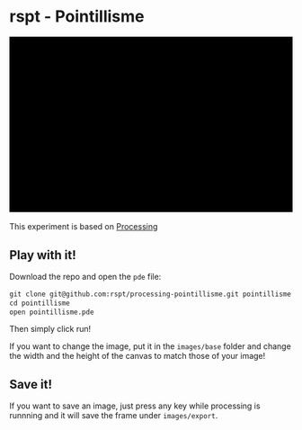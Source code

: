 # rspt - Pointillisme

![Alt Text](./images/starwars.gif)

This experiment is based on [Processing](https://processing.org)

## Play with it!

Download the repo and open the `pde` file:

```
git clone git@github.com:rspt/processing-pointillisme.git pointillisme
cd pointillisme
open pointillisme.pde
```

Then simply click run!

If you want to change the image, put it in the `images/base` folder and change the width and the height of the canvas to match those of your image!

## Save it!

If you want to save an image, just press any key while processing is runnning and it will save the frame under `images/export`.
